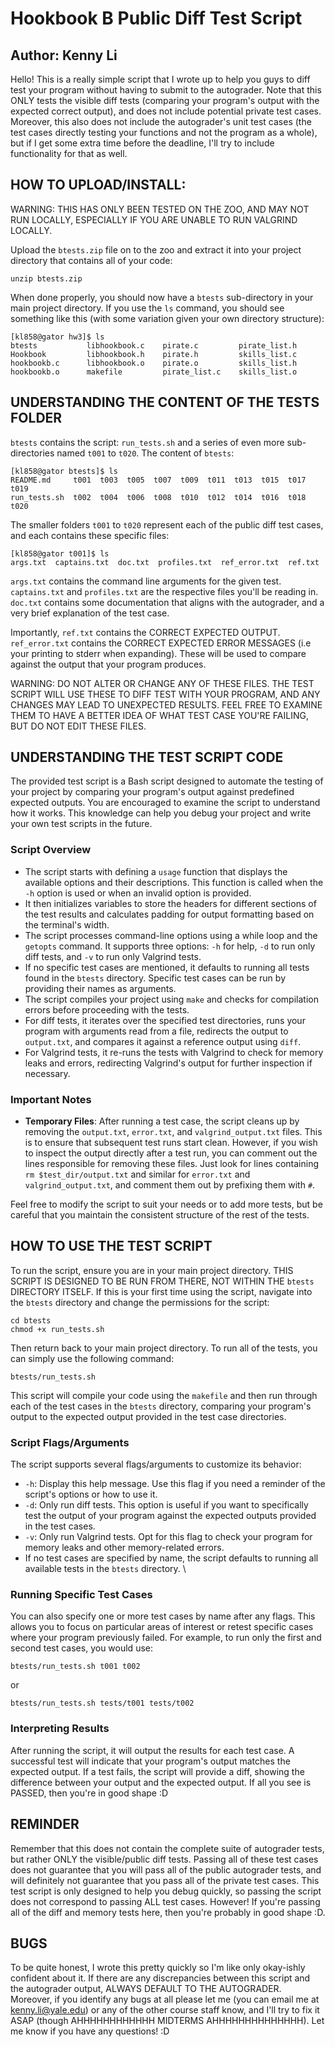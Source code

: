 # Hookbook B Public Diff Test Script

## Author: Kenny Li

Hello! This is a really simple script that I wrote up to help you guys to diff test your program without having to submit to the autograder. Note that this ONLY tests the visible diff tests (comparing your program's output with the expected correct output), and does not include potential private test cases. Moreover, this also does not include the autograder's unit test cases (the test cases directly testing your functions and not the program as a whole), but if I get some extra time before the deadline, I'll try to include functionality for that as well. 

## HOW TO UPLOAD/INSTALL:
WARNING: THIS HAS ONLY BEEN TESTED ON THE ZOO, AND MAY NOT RUN LOCALLY, ESPECIALLY IF YOU ARE UNABLE TO RUN VALGRIND LOCALLY.

Upload the `btests.zip` file on to the zoo and extract it into your project directory that contains all of your code:

```
unzip btests.zip
```
 
When done properly, you should now have a `btests` sub-directory in your main project directory. If you use the `ls` command, you should see something like this (with some variation given your own directory structure):

```console
[kl858@gator hw3]$ ls
btests           libhookbook.c    pirate.c         pirate_list.h
Hookbook         libhookbook.h    pirate.h         skills_list.c
hookbookb.c      libhookbook.o    pirate.o         skills_list.h
hookbookb.o      makefile         pirate_list.c    skills_list.o
```

## UNDERSTANDING THE CONTENT OF THE TESTS FOLDER
`btests` contains the script: `run_tests.sh` and a series of even more sub-directories named `t001` to `t020`. The content of `btests`:

```console
[kl858@gator btests]$ ls
README.md     t001  t003  t005  t007  t009  t011  t013  t015  t017  t019
run_tests.sh  t002  t004  t006  t008  t010  t012  t014  t016  t018  t020
```
The smaller folders `t001` to `t020` represent each of the public diff test cases, and each contains these specific files:

```console
[kl858@gator t001]$ ls
args.txt  captains.txt  doc.txt  profiles.txt  ref_error.txt  ref.txt
```

`args.txt` contains the command line arguments for the given test. `captains.txt` and `profiles.txt` are the respective files you'll be reading in. `doc.txt` contains some documentation that aligns with the autograder, and a very brief explanation of the test case. 

Importantly, `ref.txt` contains the CORRECT EXPECTED OUTPUT. `ref_error.txt` contains the CORRECT EXPECTED ERROR MESSAGES (i.e your printing to stderr when expanding). These will be used to compare against the output that your program produces.

WARNING: DO NOT ALTER OR CHANGE ANY OF THESE FILES. THE TEST SCRIPT WILL USE THESE TO DIFF TEST WITH YOUR PROGRAM, AND ANY CHANGES MAY LEAD TO UNEXPECTED RESULTS. FEEL FREE TO EXAMINE THEM TO HAVE A BETTER IDEA OF WHAT TEST CASE YOU'RE FAILING, BUT DO NOT EDIT THESE FILES.

## UNDERSTANDING THE TEST SCRIPT CODE

The provided test script is a Bash script designed to automate the testing of your project by comparing your program's output against predefined expected outputs. You are encouraged to examine the script to understand how it works. This knowledge can help you debug your project and write your own test scripts in the future.

### Script Overview

- The script starts with defining a `usage` function that displays the available options and their descriptions. This function is called when the `-h` option is used or when an invalid option is provided.
- It then initializes variables to store the headers for different sections of the test results and calculates padding for output formatting based on the terminal's width.
- The script processes command-line options using a while loop and the `getopts` command. It supports three options: `-h` for help, `-d` to run only diff tests, and `-v` to run only Valgrind tests.
- If no specific test cases are mentioned, it defaults to running all tests found in the `btests` directory. Specific test cases can be run by providing their names as arguments.
- The script compiles your project using `make` and checks for compilation errors before proceeding with the tests.
- For diff tests, it iterates over the specified test directories, runs your program with arguments read from a file, redirects the output to `output.txt`, and compares it against a reference output using `diff`.
- For Valgrind tests, it re-runs the tests with Valgrind to check for memory leaks and errors, redirecting Valgrind's output for further inspection if necessary.

### Important Notes

- **Temporary Files**: After running a test case, the script cleans up by removing the `output.txt`, `error.txt`, and `valgrind_output.txt` files. This is to ensure that subsequent test runs start clean. However, if you wish to inspect the output directly after a test run, you can comment out the lines responsible for removing these files. Just look for lines containing `rm $test_dir/output.txt` and similar for `error.txt` and `valgrind_output.txt`, and comment them out by prefixing them with `#`.

Feel free to modify the script to suit your needs or to add more tests, but be careful that you maintain the consistent structure of the rest of the tests.

## HOW TO USE THE TEST SCRIPT
To run the script, ensure you are in your main project directory. THIS SCRIPT IS DESIGNED TO BE RUN FROM THERE, NOT WITHIN THE `btests` DIRECTORY ITSELF. If this is your first time using the script, navigate into the `btests` directory and change the permissions for the script:

```
cd btests
chmod +x run_tests.sh
```
Then return back to your main project directory. To run all of the tests, you can simply use the following command:

```
btests/run_tests.sh
```

This script will compile your code using the `makefile` and then run through each of the test cases in the `btests` directory, comparing your program's output to the expected output provided in the test case directories.


### Script Flags/Arguments

The script supports several flags/arguments to customize its behavior:

- `-h`: Display this help message. Use this flag if you need a reminder of the script's options or how to use it.
- `-d`: Only run diff tests. This option is useful if you want to specifically test the output of your program against the expected outputs provided in the test cases.
- `-v`: Only run Valgrind tests. Opt for this flag to check your program for memory leaks and other memory-related errors.
- If no test cases are specified by name, the script defaults to running all available tests in the `btests` directory. \

### Running Specific Test Cases

You can also specify one or more test cases by name after any flags. This allows you to focus on particular areas of interest or retest specific cases where your program previously failed. For example, to run only the first and second test cases, you would use:

```
btests/run_tests.sh t001 t002
```

or 

```
btests/run_tests.sh tests/t001 tests/t002
```

### Interpreting Results

After running the script, it will output the results for each test case. A successful test will indicate that your program's output matches the expected output. If a test fails, the script will provide a diff, showing the difference between your output and the expected output. If all you see is PASSED, then you're in good shape :D

## REMINDER
Remember that this does not contain the complete suite of autograder tests, but rather ONLY the visible/public diff tests. Passing all of these test cases does not guarantee that you will pass all of the public autograder tests, and will definitely not guarantee that you pass all of the private test cases. This test script is only designed to help you debug quickly, so passing the script does not correspond to passing ALL test cases. However! If you're passing all of the diff and memory tests here, then you're probably in good shape :D.

## BUGS
To be quite honest, I wrote this pretty quickly so I'm like only okay-ishly confident about it. If there are any discrepancies between this script and the autograder output, ALWAYS DEFAULT TO THE AUTOGRADER. Moreover, if you identify any bugs at all please let me (you can email me at kenny.li@yale.edu) or any of the other course staff know, and I'll try to fix it ASAP (though AHHHHHHHHHHHH MIDTERMS AHHHHHHHHHHHHHH). Let me know if you have any questions! :D

